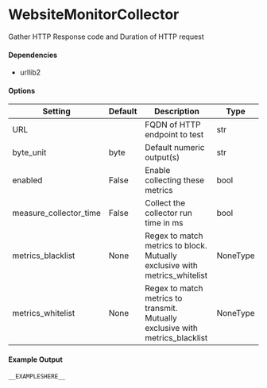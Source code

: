 <!--This file was generated from the python source
Please edit the source to make changes
-->
WebsiteMonitorCollector
=====

Gather HTTP Response code and Duration of HTTP request

#### Dependencies
  * urllib2


#### Options

Setting | Default | Description | Type
--------|---------|-------------|-----
URL |  | FQDN of HTTP endpoint to test | str
byte_unit | byte | Default numeric output(s) | str
enabled | False | Enable collecting these metrics | bool
measure_collector_time | False | Collect the collector run time in ms | bool
metrics_blacklist | None | Regex to match metrics to block. Mutually exclusive with metrics_whitelist | NoneType
metrics_whitelist | None | Regex to match metrics to transmit. Mutually exclusive with metrics_blacklist | NoneType

#### Example Output

```
__EXAMPLESHERE__
```

